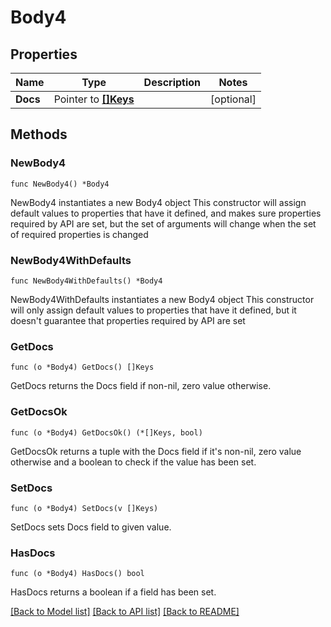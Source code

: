 # Body4

## Properties

Name | Type | Description | Notes
------------ | ------------- | ------------- | -------------
**Docs** | Pointer to [**[]Keys**](Keys.md) |  | [optional] 

## Methods

### NewBody4

`func NewBody4() *Body4`

NewBody4 instantiates a new Body4 object
This constructor will assign default values to properties that have it defined,
and makes sure properties required by API are set, but the set of arguments
will change when the set of required properties is changed

### NewBody4WithDefaults

`func NewBody4WithDefaults() *Body4`

NewBody4WithDefaults instantiates a new Body4 object
This constructor will only assign default values to properties that have it defined,
but it doesn't guarantee that properties required by API are set

### GetDocs

`func (o *Body4) GetDocs() []Keys`

GetDocs returns the Docs field if non-nil, zero value otherwise.

### GetDocsOk

`func (o *Body4) GetDocsOk() (*[]Keys, bool)`

GetDocsOk returns a tuple with the Docs field if it's non-nil, zero value otherwise
and a boolean to check if the value has been set.

### SetDocs

`func (o *Body4) SetDocs(v []Keys)`

SetDocs sets Docs field to given value.

### HasDocs

`func (o *Body4) HasDocs() bool`

HasDocs returns a boolean if a field has been set.


[[Back to Model list]](../README.md#documentation-for-models) [[Back to API list]](../README.md#documentation-for-api-endpoints) [[Back to README]](../README.md)


